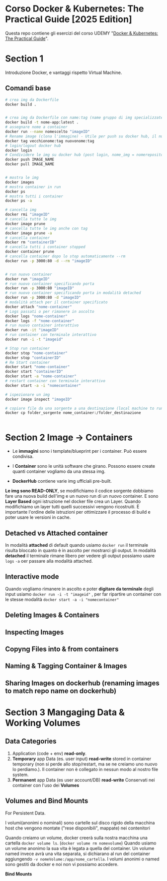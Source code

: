 # Corso Docker & Kubernetes: The Practical Guide [2025 Edition]

Questa repo contiene gli esercizi del corso UDEMY "[Docker & Kubernetes: The Practical Guide](https://www.udemy.com/course/docker-kubernetes-the-practical-guide/)".

# Section 1

Introduzione Docker, e vantaggi rispetto Virtual Machine.

## Comandi base

```bash
# crea img da Dockerfile
docker build .


# crea img da Dockerfile con name:tag (name gruppo di img specializzate, tag la versione di quell'immagine)
docker build -t nome-app:latest .
# assegnare nome a container
docker run --name nomescelto "imageID"
# Rename image (clona l'immagine) - Utile per push su docker hub, il nuovo nome = nomerepository
docker tag vecchionome:tag nuovonome:tag
# login/logout docker hub
docker login
# Condividere le img su docker hub (post login, nome_img = nomerepository)
docker push IMAGE_NAME
docker pull IMAGE_NAME


# mostra le img
docker images
# mostra container in run
docker ps
# mostra tutti i container
docker ps -a

# cancella img
docker rmi "imageID"
# cancella tutte le img
docker image prune
# cancella tutte le img anche con tag
docker image prune -a
# cancella container
docker rm "containerID"
# cancella tutti i container stopped
docker container prune
# cancella container dopo lo stop automaticamente --rm
docker run -p 3000:80 -d --rm "imageID"


# run nuovo container
docker run "imageID"
# run nuovo container specificando porta
docker run -p 3000:80 "imageID"
# run nuovo container specificando porta in modalità detached
docker run -p 3000:80 -d "imageID"
# modalità attach per il container specificato
docker attach "nome-container"
# Logs passati o per rimanere in ascolto
docker logs "nome-container"
docker logs -f "nome-container"
# run nuovo container interattivo
docker run -it "imageID"
# run container con terminale interattivo
docker run -i -t "imageid"

# Stop run container
docker stop "nome-container"
docker stop "containerID"
# Re Start container
docker start "nome-container"
docker start "containerID"
docker start -a "nome-container"
# restart container con terminale interattivo
docker start -a -i "nomecontainer"

# ispezionare un img
docker image inspect "imageID"

# copiare file da una sorgente a una destinazione (local machine to running container)
docker cp folder_sorgente nome_container:/folder_destinazione



```

# Section 2 Image -> Containers

- Le **immagini** sono i template/blueprint per i container.
  Può essere condivisa.
- I **Container** sono le unità software che girano. Possono essere create quanti container vogliamo da una stessa img.

- **DockerHub** contiene varie img ufficiali pre-built.

**Le img sono READ-ONLY**, se modifichiamo il codice sorgente dobbiamo fare una nuova build dell'img e un nuovo run di un nuovo container.
E sono **Layer Based** ogni istruzione nel docker file crea un Layer. Quando modifichiamo un layer tutti quelli successivi vengono ricostruiti. È importante l'ordine delle istruzioni per ottimizzare il processo di build e poter usare le versioni in cache.

## Detached vs Attached container

In modalità **attached** di default quando usiamo `docker run` il terminale risulta bloccato in quanto è in ascolto per mostrarci gli output.
In modalità **detached** il terminale rimane libero per vedere gli output possiamo usare `logs` `-a` oer passare alla modalità attached.

## Interactive mode

Quando vogliamo rimanere in ascolto e poter **digitare da terminale** degli input usiamo
`docker run -i -t "imageid"` , per far ripartire un container con le stesse modalità `docker start -a -i "nomecontainer"`

## Deleting Images & Containers

## Inspecting Images

## Copyng Files into & from containers

## Naming & Tagging Container & Images

## Sharing Images on dockerhub (renaming images to match repo name on dockerhub)

# Section 3 Mangaging Data & Working Volumes

## Data Categories

1. Application (code + env) **read-only**.
2. **Temporary** app Data (es. user input) **read-write** stored in container temporary (non si perde allo stop/restart, ma se ne creiamo uno nuovo lo perdiamo.). Il container non è collegato in nessun modo al nostro file system.
3. **Permanent** app Data (es user account/DB) **read-write** Conservati nei container con l'uso dei **Volumes**

## Volumes and Bind Mounts

For Persistent Data.

I volumi(anonimi o nominali) sono cartelle sul disco rigido della macchina host che vengono montate ("rese disponibili", mappate) nei contenitori

Quando creiamo un volume, docker creerà sulla nostra macchina una cartella `docker volume ls`. (`docker volume rm nomevolume`)
Quando usiamo un volume anonimo la sua vita è legata a quella del container.
Un volume named invece avrà una vita separata, si dichiarano al run del container aggiungendo `-v nomeVolume:/app/nome_cartella`.
I volumi anonimi o named sono gestiti da docker e noi non vi possiamo accedere.

**Bind Mounts**
